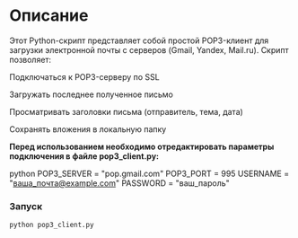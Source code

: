 # Описание

Этот Python-скрипт представляет собой простой POP3-клиент для загрузки электронной почты с серверов (Gmail, Yandex, Mail.ru). Скрипт позволяет:

Подключаться к POP3-серверу по SSL

Загружать последнее полученное письмо

Просматривать заголовки письма (отправитель, тема, дата)

Сохранять вложения в локальную папку

**Перед использованием необходимо отредактировать параметры подключения в файле pop3_client.py:**

python
POP3_SERVER = "pop.gmail.com" 
POP3_PORT = 995
USERNAME = "ваша_почта@example.com"
PASSWORD = "ваш_пароль" 

### Запуск 
`python pop3_client.py`